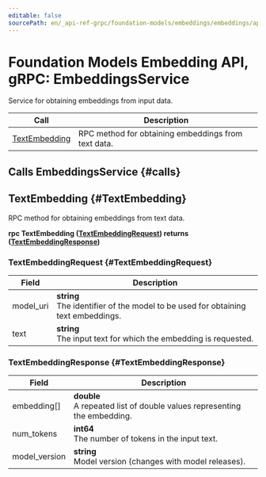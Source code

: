 ```yaml
---
editable: false
sourcePath: en/_api-ref-grpc/foundation-models/embeddings/embeddings/api-ref/grpc/embedding_service.md
---
```


# Foundation Models Embedding API, gRPC: EmbeddingsService

Service for obtaining embeddings from input data.

| Call | Description |
| --- | --- |
| [TextEmbedding](#TextEmbedding) | RPC method for obtaining embeddings from text data. |

## Calls EmbeddingsService {#calls}

## TextEmbedding {#TextEmbedding}

RPC method for obtaining embeddings from text data.

**rpc TextEmbedding ([TextEmbeddingRequest](#TextEmbeddingRequest)) returns ([TextEmbeddingResponse](#TextEmbeddingResponse))**

### TextEmbeddingRequest {#TextEmbeddingRequest}

Field | Description
--- | ---
model_uri | **string**<br>The identifier of the model to be used for obtaining text embeddings. 
text | **string**<br>The input text for which the embedding is requested. 


### TextEmbeddingResponse {#TextEmbeddingResponse}

Field | Description
--- | ---
embedding[] | **double**<br>A repeated list of double values representing the embedding. 
num_tokens | **int64**<br>The number of tokens in the input text. 
model_version | **string**<br>Model version (changes with model releases). 


